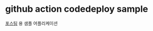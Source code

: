 # github action codedeploy sample  

[포스팅](https://keencho.github.io/posts/aws-cicd-1/) 용 샘플 어플리케이션 